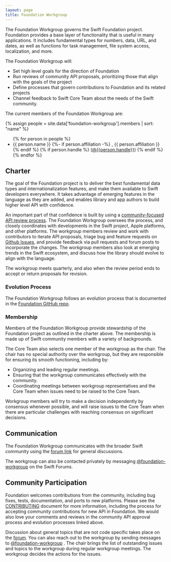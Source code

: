 ```yaml
---
layout: page
title: Foundation Workgroup
---
```


The Foundation Workgroup governs the Swift Foundation project. Foundation provides a base layer of functionality that is useful in many applications. It includes fundamental types for numbers, data, URL, and dates, as well as functions for task management, file system access, localization, and more.

The Foundation Workgroup will:

* Set high level goals for the direction of Foundation
* Run reviews of community API proposals, prioritizing those that align with the goals of the project
* Define processes that govern contributions to Foundation and its related projects
* Channel feedback to Swift Core Team about the needs of the Swift community.

The current members of the Foundation Workgroup are:

{% assign people = site.data['foundation-workgroup'].members | sort: "name" %}
<ul>
{% for person in people %}
<li>{{ person.name }}
{%- if person.affiliation -%}
, {{ person.affiliation }}
{% endif %}
{% if person.handle %}
(<a href="https://forums.swift.org/new-message?username={{person.handle}}">@{{person.handle}}</a>)
{% endif %}
</li>
{% endfor %}
</ul>


## Charter 

The goal of the Foundation project is to deliver the best fundamental data types and internationalization features, and make them available to Swift developers everywhere. It takes advantage of emerging features in the language as they are added, and enables library and app authors to build higher level API with confidence.

An important part of that confidence is built by using a [community-focused API review process](https://github.com/swiftlang/swift-foundation/blob/main/Evolution.md). The Foundation Workgroup oversees the process, and closely coordinates with developments in the Swift project, Apple platforms, and other platforms. The workgroup members review and work with contributors to iterate API proposals, triage bug and feature requests on [Github Issues](https://github.com/swiftlang/swift-foundation/issues), and provide feedback via pull requests and forum posts to incorporate the changes. The workgroup members also look at emerging trends in the Swift ecosystem, and discuss how the library should evolve to align with the language.

The workgroup meets quarterly, and also when the review period ends to accept or return proposals for revision. 

### Evolution Process

The Foundation Workgroup follows an evolution process that is documented in the [Foundation GitHub repo](https://github.com/swiftlang/swift-foundation/blob/main/Evolution.md).

### Membership 

Members of the Foundation Workgroup provide stewardship of the Foundation project as outlined in the charter above. The membership is made up of Swift community members with a variety of backgrounds. 

The Core Team also selects one member of the workgroup as the chair. The chair has no special authority over the workgroup, but they are responsible for ensuring its smooth functioning, including by:

* Organizing and leading regular meetings.
* Ensuring that the workgroup communicates effectively with the community.
* Coordinating meetings between workgroup representatives and the Core Team when issues need to be raised to the Core Team.

Workgroup members will try to make a decision independently by consensus whenever possible, and will raise issues to the Core Team when there are particular challenges with reaching consensus on significant decisions.

## Communication 

The Foundation Workgroup communicates with the broader Swift community using the [forum link](https://forums.swift.org/c/related-projects/foundation/99) for general discussions.

The workgroup can also be contacted privately by messaging [@foundation-workgroup](https://forums.swift.org/new-message?groupname=foundation-workgroup) on the Swift Forums.

## Community Participation 

Foundation welcomes contributions from the community, including bug fixes, tests, documentation, and ports to new platforms. Please see the [CONTRIBUTING](https://github.com/apple/swift-foundation/blob/main/CONTRIBUTING.md) document for more information, including the process for accepting community contributions for new API in Foundation. We would also love your comments and reviews in the community API approval process and evolution processes linked above.

Discussion about general topics that are not code specific takes place on the [forum](https://forums.swift.org/c/related-projects/foundation/99). You can also reach out to the workgroup by sending messages to [@foundation-workgroup](https://forums.swift.org/new-message?groupname=foundation-workgroup) . The chair brings the list of outstanding issues and topics to the workgroup during regular workgroup meetings. The workgroup decides the actions for the issues. 

